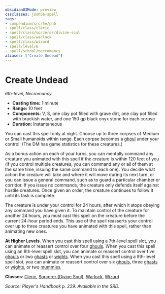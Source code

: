 ```yaml
---
obsidianUIMode: preview
cssclasses: json5e-spell
tags:
- compendium/src/5e/phb
- spell/class/cleric
- spell/class/sorcerer/divine-soul
- spell/class/warlock
- spell/class/wizard
- spell/level/6
- spell/school/necromancy
aliases: ["Create Undead"]
---
```

# Create Undead
*6th-level, Necromancy*  

- **Casting time:** 1 minute
- **Range:** 10 feet
- **Components:** V, S, one clay pot filled with grave dirt, one clay pot filled with brackish water, and one 150 gp black onyx stone for each corpse
- **Duration:** Instantaneous

You can cast this spell only at night. Choose up to three corpses of Medium or Small humanoids within range. Each corpse becomes a [ghoul](/compendium/bestiary/undead/ghoul.md) under your control. (The DM has game statistics for these creatures.)

As a bonus action on each of your turns, you can mentally command any creature you animated with this spell if the creature is within 120 feet of you (if you control multiple creatures, you can command any or all of them at the same time, issuing the same command to each one). You decide what action the creature will take and where it will move during its next turn, or you can issue a general command, such as to guard a particular chamber or corridor. If you issue no commands, the creature only defends itself against hostile creatures. Once given an order, the creature continues to follow it until its task is complete.

The creature is under your control for 24 hours, after which it stops obeying any command you have given it. To maintain control of the creature for another 24 hours, you must cast this spell on the creature before the current 24-hour period ends. This use of the spell reasserts your control over up to three creatures you have animated with this spell, rather than animating new ones.

**At Higher Levels.** When you cast this spell using a 7th-level spell slot, you can animate or reassert control over four [ghouls](/compendium/bestiary/undead/ghoul.md). When you cast this spell using an 8th-level spell slot, you can animate or reassert control over five [ghouls](/compendium/bestiary/undead/ghoul.md) or two [ghasts](/compendium/bestiary/undead/ghast.md) or [wights](/compendium/bestiary/undead/wight.md). When you cast this spell using a 9th-level spell slot, you can animate or reassert control over six [ghouls](/compendium/bestiary/undead/ghoul.md), three [ghasts](/compendium/bestiary/undead/ghast.md) or [wights](/compendium/bestiary/undead/wight.md), or two [mummies](/compendium/bestiary/undead/mummy.md).

**Classes**: [Cleric](/compendium/classes/cleric.md), [Sorcerer (Divine Soul)](/compendium/classes/sorcerer-divine-soul-xge.md), [Warlock](/compendium/classes/warlock.md), [Wizard](/compendium/classes/wizard.md)

*Source: Player's Handbook p. 229. Available in the SRD.*